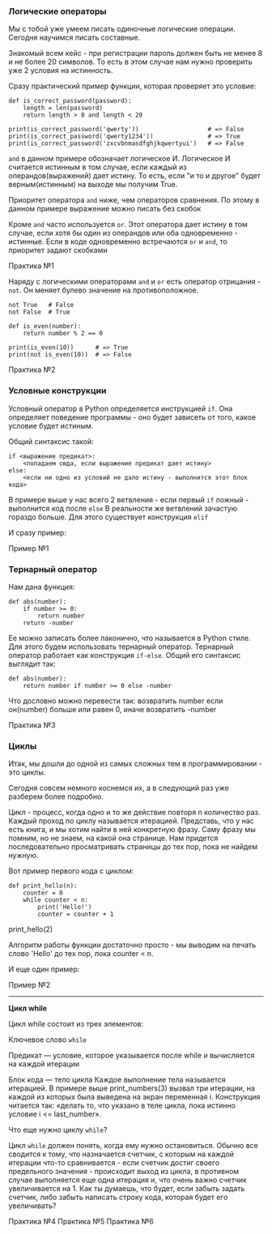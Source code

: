 ### Логические операторы

Мы с тобой уже умеем писать одиночные логические операции. Сегодня научимся писать составные.

Знакомый всем кейс - при регистрации пароль должен быть не менее 8 и не более 20 символов.
То есть в этом случае нам нужно проверить уже 2 условия на истинность.

Сразу практический пример функции, которая проверяет это условие:

    def is_correct_password(password):
        length = len(password)
        return length > 8 and length < 20

    print(is_correct_password('qwerty'))                   # => False
    print(is_correct_password('qwerty1234'))               # => True
    print(is_correct_password('zxcvbnmasdfghjkqwertyui')   # => False

`and` в данном примере обозначает логическое И. Логическое И считается истинным в том случае, если каждый из операндов(выражений) дает истину.
То есть, если "и то и другое" будет верным(истинным) на выходе мы получим True.

Приоритет оператора `and` ниже, чем операторов сравнения. По этому в данном примере выражение можно писать без скобок

Кроме `and` часто используется `or`. Этот оператора дает истину в том случае, если хотя бы один из операндов или оба одновременно - истинные.
Если в коде одновременно встречаются `or` и `and`, то приоритет задают скобками

Практика №1


Наряду с логическими операторами `and` и `or` есть оператор отрицания - `not`. Он меняет булево значение на противоположное.

    not True   # False
    not False  # True

    def is_even(number):
        return number % 2 == 0
    
    print(is_even(10))      # => True
    print(not is_even(10))  # => False


Практика №2


### Условные конструкции


Условный оператор в Python определяется инструкцией `if`. Она определяет поведение программы - оно будет зависеть от того, какое условие будет истиным.

Общий синтаксис такой:

    if <выражение предикат>:
        <попадаем сюда, если выражение предикат дает истину>
    else:
        <если ни одно из условий не дало истину - выполнится этот блок кода>


В примере выше у нас всего 2 ветвления - если первый `if` ложный - выполнится код после `else`
В реальности же ветвлений зачастую гораздо больше. Для этого существует конструкция `elif`

И сразу пример:

Пример №1
    
### Тернарный оператор

Нам дана функция: 

    def abs(number):
        if number >= 0:
            return number
        return -number

Ее можно записать более лаконично, что называется в Python стиле. Для этого будем использовать тернарный оператор.
Тернарный оператор работает как конструкция `if-else`. Общий его синтаксис выглядит так:

    def abs(number):
        return number if number >= 0 else -number

Что дословно можно перевести так: возвратить number если он(number) больше или равен 0, иначе возвратить -number

Практика №3

### Циклы

Итак, мы дошли до одной из самых сложных тем в программировании - это циклы.

Сегодня совсем немного коснемся их, а в следующий раз уже разберем более подробно.

Цикл - процесс, когда одно и то же действие повторя n количество раз. Каждый проход по циклу называется итерацией.
Представь, что у нас есть книга, и мы хотим найти в ней конкретную фразу. Саму фразу мы помним, но не знаем, на какой она странице. 
Нам придется последовательно просматривать страницы до тех пор, пока не найдем нужную. 

Вот пример первого кода с циклом: 

    def print_hello(n):
        counter = 0
        while counter < n:
            print('Hello!')
            counter = counter + 1

print_hello(2)

Алгоритм работы функции достаточно просто - мы выводим на печать слово 'Hello' до тех пор, пока counter < n.

И еще один пример:

Пример №2

---

**Цикл while**

Цикл while состоит из трех элементов:

Ключевое слово `while`

Предикат — условие, которое указывается после while и вычисляется на каждой итерации

Блок кода — тело цикла
Каждое выполнение тела называется итерацией. В примере выше print_numbers(3) вызвал три итерации, на каждой из которых была выведена на экран переменная i. 
Конструкция читается так: «делать то, что указано в теле цикла, пока истинно условие i <= last_number».


Что еще нужно циклу `while`?

Цикл `while` должен понять, когда ему нужно остановиться. Обычно все сводится к тому, что назначается счетчик, с которым на 
каждой итерации что-то сравнивается - если счетчик достиг своего предельного значения - происходит выход из цикла, в противном случае выполняется еще одна итерация
и, что очень важно счетчик увеличивается на 1.
Как ты думаешь, что будет, если забыть задать счетчик, либо забыть написать строку кода, которая будет его увеличивать?


Практика №4
Практика №5
Практика №6
